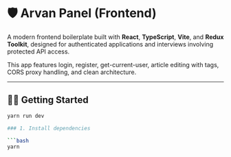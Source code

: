 # 🛡️ Arvan Panel (Frontend)

A modern frontend boilerplate built with **React**, **TypeScript**, **Vite**, and **Redux Toolkit**, designed for authenticated applications and interviews involving protected API access.

This app features login, register, get-current-user, article editing with tags, CORS proxy handling, and clean architecture.

---

## 🧑‍💻 Getting Started

````bash
yarn run dev

### 1. Install dependencies

```bash
yarn
````
